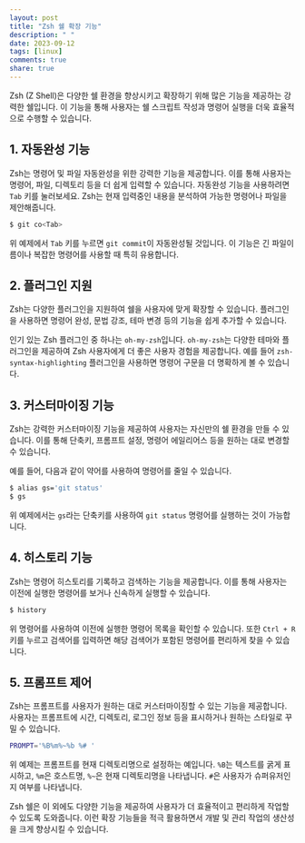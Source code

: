 ```yaml
---
layout: post
title: "Zsh 쉘 확장 기능"
description: " "
date: 2023-09-12
tags: [linux]
comments: true
share: true
---
```


Zsh (Z Shell)은 다양한 쉘 환경을 향상시키고 확장하기 위해 많은 기능을 제공하는 강력한 쉘입니다. 이 기능을 통해 사용자는 쉘 스크립트 작성과 명령어 실행을 더욱 효율적으로 수행할 수 있습니다.

## 1. 자동완성 기능

Zsh는 명령어 및 파일 자동완성을 위한 강력한 기능을 제공합니다. 이를 통해 사용자는 명령어, 파일, 디렉토리 등을 더 쉽게 입력할 수 있습니다. 자동완성 기능을 사용하려면 `Tab` 키를 눌러보세요. Zsh는 현재 입력중인 내용을 분석하여 가능한 명령어나 파일을 제안해줍니다.

```zsh
$ git co<Tab>
```

위 예제에서 `Tab` 키를 누르면 `git commit`이 자동완성될 것입니다. 이 기능은 긴 파일이름이나 복잡한 명령어를 사용할 때 특히 유용합니다.

## 2. 플러그인 지원

Zsh는 다양한 플러그인을 지원하여 쉘을 사용자에 맞게 확장할 수 있습니다. 플러그인을 사용하면 명령어 완성, 문법 강조, 테마 변경 등의 기능을 쉽게 추가할 수 있습니다.

인기 있는 Zsh 플러그인 중 하나는 `oh-my-zsh`입니다. `oh-my-zsh`는 다양한 테마와 플러그인을 제공하여 Zsh 사용자에게 더 좋은 사용자 경험을 제공합니다. 예를 들어 `zsh-syntax-highlighting` 플러그인을 사용하면 명령어 구문을 더 명확하게 볼 수 있습니다.

## 3. 커스터마이징 기능

Zsh는 강력한 커스터마이징 기능을 제공하여 사용자는 자신만의 쉘 환경을 만들 수 있습니다. 이를 통해 단축키, 프롬프트 설정, 명령어 에일리어스 등을 원하는 대로 변경할 수 있습니다.

예를 들어, 다음과 같이 약어를 사용하여 명령어를 줄일 수 있습니다.

```zsh
$ alias gs='git status'
$ gs
```

위 예제에서는 `gs`라는 단축키를 사용하여 `git status` 명령어를 실행하는 것이 가능합니다.

## 4. 히스토리 기능

Zsh는 명령어 히스토리를 기록하고 검색하는 기능을 제공합니다. 이를 통해 사용자는 이전에 실행한 명령어를 보거나 신속하게 실행할 수 있습니다.

```zsh
$ history
```

위 명령어를 사용하여 이전에 실행한 명령어 목록을 확인할 수 있습니다. 또한 `Ctrl + R` 키를 누르고 검색어를 입력하면 해당 검색어가 포함된 명령어를 편리하게 찾을 수 있습니다.

## 5. 프롬프트 제어

Zsh는 프롬프트를 사용자가 원하는 대로 커스터마이징할 수 있는 기능을 제공합니다. 사용자는 프롬프트에 시간, 디렉토리, 로그인 정보 등을 표시하거나 원하는 스타일로 꾸밀 수 있습니다.

```zsh
PROMPT='%B%m%~%b %# '
```

위 예제는 프롬프트를 현재 디렉토리명으로 설정하는 예입니다. `%B`는 텍스트를 굵게 표시하고, `%m`은 호스트명, `%~`은 현재 디렉토리명을 나타냅니다. `#`은 사용자가 슈퍼유저인지 여부를 나타냅니다.

Zsh 쉘은 이 외에도 다양한 기능을 제공하여 사용자가 더 효율적이고 편리하게 작업할 수 있도록 도와줍니다. 이런 확장 기능들을 적극 활용하면서 개발 및 관리 작업의 생산성을 크게 향상시킬 수 있습니다.